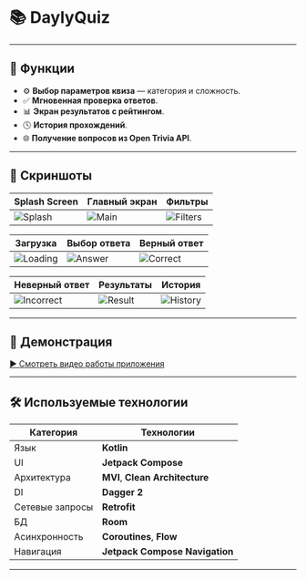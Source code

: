 # 📚 DaylyQuiz

---

## 🚀 Функции

- ⚙️ **Выбор параметров квиза** — категория и сложность.
- ✅ **Мгновенная проверка ответов**.
- 📊 **Экран результатов с рейтингом**.
- 🕓 **История прохождений**.
- 🌐 **Получение вопросов из Open Trivia API**.

---

## 📸 Скриншоты

| Splash Screen | Главный экран | Фильтры |
|---------------|----------------|---------|
| ![Splash](https://github.com/user-attachments/assets/0636abc3-daef-46c5-85a4-c7fa874dfcb0) | ![Main](https://github.com/user-attachments/assets/9e91cb12-d5ee-4e5c-a280-a04dfc917557) | ![Filters](https://github.com/user-attachments/assets/7ffbbab3-ab8c-4445-a046-f07c4618115f) |

| Загрузка | Выбор ответа | Верный ответ |
|----------|---------------|--------------------------|
| ![Loading](https://github.com/user-attachments/assets/0330ae89-3ce3-4aef-9314-8493d76a360c) | ![Answer](https://github.com/user-attachments/assets/826121b8-7f5b-4347-8733-a208cd77e7de) | ![Correct](https://github.com/user-attachments/assets/83c057bb-7a43-4c84-8d2b-92b8d94b6df3) |

| Неверный ответ | Результаты | История |
|----------------|------------|---------|
| ![Incorrect](https://github.com/user-attachments/assets/c9593074-a71f-47d3-a4cb-12e2116b9c62) | ![Result](https://github.com/user-attachments/assets/24c91f9e-fb20-405f-b0e7-fb207e5df3a9) |![History](https://github.com/user-attachments/assets/56beb3df-b859-4091-987e-5985a9872fc0) |

---


## 🎥 Демонстрация

[▶️ Смотреть видео работы приложения](https://github.com/user-attachments/assets/49b76900-43a3-433d-bf2a-f2cff49d03f1)

---

## 🛠️ Используемые технологии

| Категория | Технологии |
|----------|-------------|
| Язык     | **Kotlin** |
| UI       | **Jetpack Compose** |
| Архитектура | **MVI**, **Clean Architecture** |
| DI       | **Dagger 2** |
| Сетевые запросы | **Retrofit** |
| БД       | **Room** |
| Асинхронность | **Coroutines**, **Flow** |
| Навигация | **Jetpack Compose Navigation** |

---
